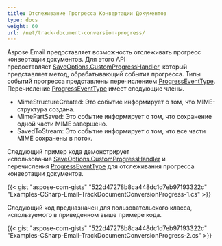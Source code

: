 ```yaml
---
title: Отслеживание Прогресса Конвертации Документов
type: docs
weight: 60
url: /net/track-document-conversion-progress/
---
```



Aspose.Email предоставляет возможность отслеживать прогресс конвертации документов. Для этого API предоставляет [SaveOptions.CustomProgressHandler](https://reference.aspose.com/email/net/aspose.email/saveoptions/customprogresshandler/), который представляет метод, обрабатывающий события прогресса. Типы событий прогресса представлены перечислением [ProgressEventType](https://reference.aspose.com/email/net/aspose.email/progresseventtype/). Перечисление [ProgressEventType](https://reference.aspose.com/email/net/aspose.email/progresseventtype/) имеет следующие члены.

- MimeStructureCreated: Это событие информирует о том, что MIME-структура создана.
- MimePartSaved: Это событие информирует о том, что сохранение одной части MIME завершено.
- SavedToStream: Это событие информирует о том, что все части MIME сохранены в поток.

Следующий пример кода демонстрирует использование [SaveOptions.CustomProgressHandler](https://reference.aspose.com/email/net/aspose.email/saveoptions/customprogresshandler/) и перечисления [ProgressEventType](https://reference.aspose.com/email/net/aspose.email/progresseventtype/) для отслеживания прогресса конвертации документов.

{{< gist "aspose-com-gists" "522d47278b8ca448dc1d7eb97193322c" "Examples-CSharp-Email-TrackDocumentConversionProgress-1.cs" >}}

Следующий код предназначен для пользовательского класса, используемого в приведенном выше примере кода.

{{< gist "aspose-com-gists" "522d47278b8ca448dc1d7eb97193322c" "Examples-CSharp-Email-TrackDocumentConversionProgress-2.cs" >}}